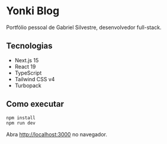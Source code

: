 # Yonki Blog

Portfólio pessoal de Gabriel Silvestre, desenvolvedor full-stack.

## Tecnologias

- Next.js 15
- React 19
- TypeScript
- Tailwind CSS v4
- Turbopack

## Como executar

```bash
npm install
npm run dev
```

Abra [http://localhost:3000](http://localhost:3000) no navegador.
